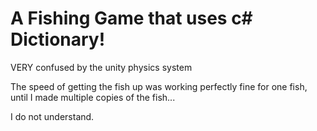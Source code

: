 # A Fishing Game that uses c# Dictionary! 

VERY confused by the unity physics system

The speed of getting the fish up was working perfectly fine for one fish, until I made multiple copies of the fish...

I do not understand. 
